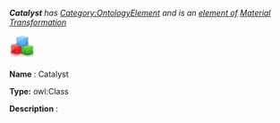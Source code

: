 ___Catalyst__ 
 has
 [Category:OntologyElement](../../Category/OntologyElement "Category:OntologyElement") 
 and is an
 [element of](../../Property/ElementOf "Property:ElementOf") 
[Material Transformation](../../Submissions/Material_Transformation "Submissions:Material Transformation")_




  





[![Class](../public/images/thumb/2/27/Class.gif/45px-Class.gif)](../../Image/Class.gif "Class")


__Name__ 
 : Catalyst
 



__Type:__ 
 owl:Class
 



__Description__ 
 :